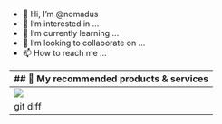 - 👋 Hi, I’m @nomadus
- 👀 I’m interested in ...
- 🌱 I’m currently learning ...
- 💞️ I’m looking to collaborate on ...
- 📫 How to reach me ...

<!---
nomadus/nomadus is a ✨ special ✨ repository because its `README.md` (this file) appears on your GitHub profile.
You can click the Preview link to take a look at your changes.
--->

| ## 🚀 My recommended products & services |
| --- |
| <img align="center" src="https://omnipost.biz/api/posts/?accountName=nnurmano&type=products"/> | 
| git diff |
